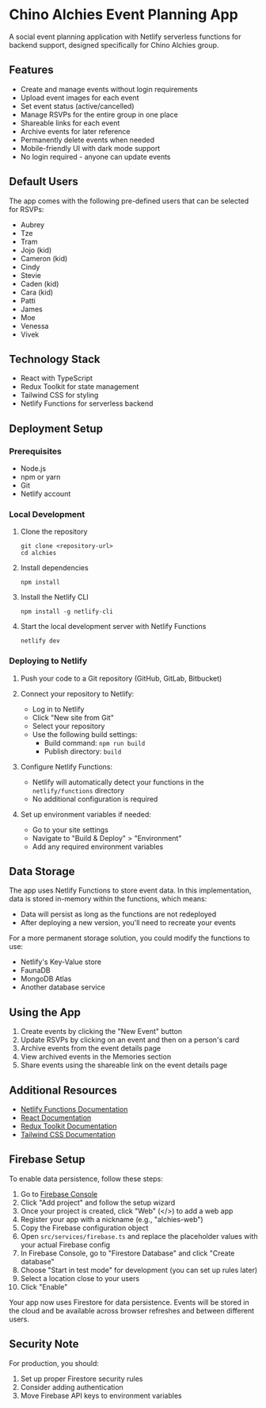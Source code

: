 # Chino Alchies Event Planning App

A social event planning application with Netlify serverless functions for backend support, designed specifically for Chino Alchies group.

## Features

- Create and manage events without login requirements
- Upload event images for each event
- Set event status (active/cancelled)
- Manage RSVPs for the entire group in one place
- Shareable links for each event
- Archive events for later reference
- Permanently delete events when needed
- Mobile-friendly UI with dark mode support
- No login required - anyone can update events

## Default Users

The app comes with the following pre-defined users that can be selected for RSVPs:

- Aubrey
- Tze
- Tram
- Jojo (kid)
- Cameron (kid)
- Cindy
- Stevie
- Caden (kid)
- Cara (kid)
- Patti
- James
- Moe
- Venessa
- Vivek

## Technology Stack

- React with TypeScript
- Redux Toolkit for state management
- Tailwind CSS for styling
- Netlify Functions for serverless backend

## Deployment Setup

### Prerequisites

- Node.js
- npm or yarn
- Git
- Netlify account

### Local Development

1. Clone the repository
   ```
   git clone <repository-url>
   cd alchies
   ```

2. Install dependencies
   ```
   npm install
   ```

3. Install the Netlify CLI
   ```
   npm install -g netlify-cli
   ```

4. Start the local development server with Netlify Functions
   ```
   netlify dev
   ```

### Deploying to Netlify

1. Push your code to a Git repository (GitHub, GitLab, Bitbucket)

2. Connect your repository to Netlify:
   - Log in to Netlify
   - Click "New site from Git"
   - Select your repository
   - Use the following build settings:
     - Build command: `npm run build`
     - Publish directory: `build`

3. Configure Netlify Functions:
   - Netlify will automatically detect your functions in the `netlify/functions` directory
   - No additional configuration is required

4. Set up environment variables if needed:
   - Go to your site settings
   - Navigate to "Build & Deploy" > "Environment"
   - Add any required environment variables

## Data Storage

The app uses Netlify Functions to store event data. In this implementation, data is stored in-memory within the functions, which means:

- Data will persist as long as the functions are not redeployed
- After deploying a new version, you'll need to recreate your events

For a more permanent storage solution, you could modify the functions to use:
- Netlify's Key-Value store
- FaunaDB
- MongoDB Atlas
- Another database service

## Using the App

1. Create events by clicking the "New Event" button
2. Update RSVPs by clicking on an event and then on a person's card
3. Archive events from the event details page
4. View archived events in the Memories section
5. Share events using the shareable link on the event details page

## Additional Resources

- [Netlify Functions Documentation](https://docs.netlify.com/functions/overview/)
- [React Documentation](https://reactjs.org/docs/getting-started.html)
- [Redux Toolkit Documentation](https://redux-toolkit.js.org/introduction/getting-started)
- [Tailwind CSS Documentation](https://tailwindcss.com/docs)

## Firebase Setup

To enable data persistence, follow these steps:

1. Go to [Firebase Console](https://console.firebase.google.com/)
2. Click "Add project" and follow the setup wizard
3. Once your project is created, click "Web" (</>) to add a web app
4. Register your app with a nickname (e.g., "alchies-web")
5. Copy the Firebase configuration object
6. Open `src/services/firebase.ts` and replace the placeholder values with your actual Firebase config
7. In Firebase Console, go to "Firestore Database" and click "Create database"
8. Choose "Start in test mode" for development (you can set up rules later)
9. Select a location close to your users
10. Click "Enable"

Your app now uses Firestore for data persistence. Events will be stored in the cloud and be available across browser refreshes and between different users.

## Security Note

For production, you should:
1. Set up proper Firestore security rules
2. Consider adding authentication
3. Move Firebase API keys to environment variables
